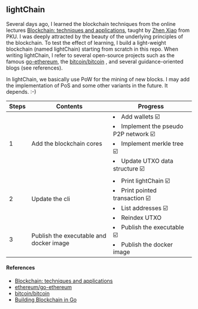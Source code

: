 ## lightChain

Several days ago, I learned the blockchain techniques from the online lectures 
[Blockchain: techniques and applications](http://zhenxiao.com/blockchain/), taught by 
[Zhen Xiao](http://zhenxiao.com) from PKU. I was deeply attracted by the beauty of the 
underlying principles of the blockchain. To test the effect of learning, I build a light-weight 
blockchain (named lightChain) starting from scratch in this repo. When writing lightChain, I refer 
to several open-source projects such as the famous [go-ethereum](https://github.com/ethereum/go-ethereum), 
the [bitcoin/bitcoin](https://github.com/bitcoin/bitcoin) , and several guidance-oriented blogs 
(see references).


In lightChain, we basically use PoW for the mining of new blocks. I may add the implementation of 
PoS and some other variants in the future. It depends. :-)

Steps | Contents | Progress
--- | --- | ---
1 | Add the blockchain cores | <ui><li>Add wallets ☑️</li><li>Implement the pseudo P2P network ☑️</li><li>Implement merkle tree ☑️</li><li>Update UTXO data structure ☑️</li></ui>
2 | Update the cli | <ui><li>Print lightChain ☑️</li><li>Print pointed transaction ☑️</li><li>List addresses ☑️</li><li>Reindex UTXO</li></ui>
3 | Publish the executable and docker image | <ui><li>Publish the executable ☑️</li><li>Publish the docker image</li></ui>


#### References

* [Blockchain: techniques and applications](http://zhenxiao.com/blockchain/)
* [ethereum/go-ethereum](https://github.com/ethereum/go-ethereum)
* [bitcoin/bitcoin](https://github.com/bitcoin/bitcoin)  
* [Building Blockchain in Go](https://jeiwan.net/posts/building-blockchain-in-go-part-1/)